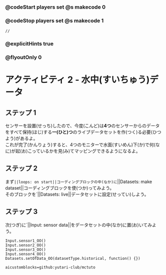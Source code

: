 ### @codeStart players set @s makecode 0
### @codeStop players set @s makecode 1

```template
//
```

### @explicitHints true
### @flyoutOnly 0

# アクティビティ 2 - 水中(すいちゅう)データ

## ステップ 1
センサーを設置(せっち)したので、今度(こんど)は**4つ**のセンサーからのデータをすべて保持(ほじ)する**一(ひと)つ**のライブデータセットを作(つく)る必要(ひつよう)があるよ。<br>
これが完了(かんりょう)すると、4つのモニターで水面(すいめん)下(か)で何(なに)が起(お)こっているかを見(み)てマッピングできるようになるよ。 

## ステップ 2 
まず`||loops: on start||コーディングブロックの中(なか)に`||Datasets: make dataset||コーディングブロックを使(つか)ってみよう。<br>
そのブロックを`||Datasets: live||データセットに設定(せってい)しよう。

## ステップ 3
次(つぎ)に`||Input: sensor data||をデータセットの中(なか)に置(お)いてみよう。

```ghost
Input.sensor1_OO()
Input.sensor2_OO()
Input.sensor3_OO()
Input.sensor4_OO()
Datasets.setOfData_OO(datasetType.historical, function() {})
```

```package
aicustomblocks=github:yutari-club/mctuto
```
